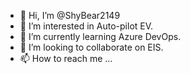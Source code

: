 - 👋 Hi, I’m @ShyBear2149
- 👀 I’m interested in Auto-pilot EV.
- 🌱 I’m currently learning Azure DevOps.
- 💞️ I’m looking to collaborate on EIS.
- 📫 How to reach me ...

<!---
ShyBear2149/ShyBear2149 is a ✨ special ✨ repository because its `README.md` (this file) appears on your GitHub profile.
You can click the Preview link to take a look at your changes.
--->
